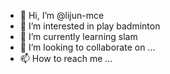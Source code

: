 - 👋 Hi, I’m @lijun-mce
- 👀 I’m interested in play badminton
- 🌱 I’m currently learning slam
- 💞️ I’m looking to collaborate on ...
- 📫 How to reach me ...

<!---
lijun-mce/lijun-mce is a ✨ special ✨ repository because its `README.md` (this file) appears on your GitHub profile.
You can click the Preview link to take a look at your changes.
--->
